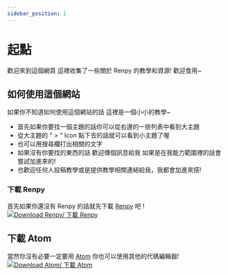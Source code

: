 ```yaml
---
sidebar_position: 1
---
```


# 起點

歡迎來到這個網頁 這裡收集了一些關於 Renpy 的教學和資源! 歡迎食用~

## 如何使用這個網站

如果你不知道如何使用這個網站的話 這裡是一個小小的教學~

- 首先如果你要找一個主題的話你可以從右邊的一排列表中看到大主題
- 從大主題的 " > " Icon 點下去的話就可以看到小主題了喔
- 也可以用搜尋欄打出相關的文字
- 如果沒有你要找的東西的話 歡迎傳個訊息給我 如果是在我能力範圍裡的話會嘗試加進來的!
- 也歡迎任何人投稿教學或是提供教學相關連結給我，我都會加進來搭!

### 下載 Renpy

首先如果你還沒有 Renpy 的話就先下載 [Renpy](https://www.renpy.org/) 吧 !  
[![Download Renpy/ 下載 Renpy](https://www.renpy.org/static/index-logo.png)](https://www.renpy.org/)

## 下載 Atom

當然你沒有必要一定要用 [Atom](https://atom.io/) 你也可以使用其他的代碼編輯器!  
[![Download Atom/ 下載 Atom](https://seeklogo.com/images/A/atom-logo-19BD90FF87-seeklogo.com.png)](https://atom.io/)

